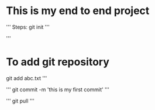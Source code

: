 # This is my end to end project

'''
Steps:
git init
'''

'''
# To add git repository

git add abc.txt
'''

'''
git commit -m 'this is my first commit'
'''

'''
git pull
'''